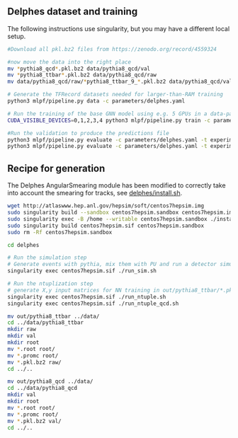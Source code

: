 ## Delphes dataset and training

The following instructions use singularity, but you may have a different local setup.

```bash
#Download all pkl.bz2 files from https://zenodo.org/record/4559324

#now move the data into the right place
mv *pythia8_qcd*.pkl.bz2 data/pythia8_qcd/val
mv *pythia8_ttbar*.pkl.bz2 data/pythia8_qcd/raw
mv data/pythia8_qcd/raw/*pythia8_ttbar_9_*.pkl.bz2 data/pythia8_qcd/val

# Generate the TFRecord datasets needed for larger-than-RAM training
python3 mlpf/pipeline.py data -c parameters/delphes.yaml

# Run the training of the base GNN model using e.g. 5 GPUs in a data-parallel mode
CUDA_VISIBLE_DEVICES=0,1,2,3,4 python3 mlpf/pipeline.py train -c parameters/delphes.yaml

#Run the validation to produce the predictions file
python3 mlpf/pipeline.py evaluate -c parameters/delphes.yaml -t experiments/delphes_* -v "data/pythia8_qcd/val/*.pkl.bz2" -e evaluate_qcd
python3 mlpf/pipeline.py evaluate -c parameters/delphes.yaml -t experiments/delphes_* -v "data/pythia8_ttbar/val/*.pkl.bz2" -e evaluate_ttbar
```

## Recipe for generation
The Delphes AngularSmearing module has been modified to correctly take into account the smearing for tracks, see [delphes/install.sh](delphes/install.sh).

```bash
wget http://atlaswww.hep.anl.gov/hepsim/soft/centos7hepsim.img
sudo singularity build --sandbox centos7hepsim.sandbox centos7hepsim.img
sudo singularity exec -B /home --writable centos7hepsim.sandbox ./install.sh
sudo singularity build centos7hepsim.sif centos7hepsim.sandbox
sudo rm -Rf centos7hepsim.sandbox
```

```bash
cd delphes

# Run the simulation step
# Generate events with pythia, mix them with PU and run a detector simulation using Delphes
singularity exec centos7hepsim.sif ./run_sim.sh

# Run the ntuplization step
# generate X,y input matrices for NN training in out/pythia8_ttbar/*.pkl.bz2
singularity exec centos7hepsim.sif ./run_ntuple.sh
singularity exec centos7hepsim.sif ./run_ntuple_qcd.sh

mv out/pythia8_ttbar ../data/
cd ../data/pythia8_ttbar
mkdir raw
mkdir val
mkdir root
mv *.root root/
mv *.promc root/
mv *.pkl.bz2 raw/
cd ../..

mv out/pythia8_qcd ../data/
cd ../data/pythia8_qcd
mkdir val
mkdir root
mv *.root root/
mv *.promc root/
mv *.pkl.bz2 val/
cd ../..
```
